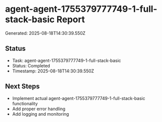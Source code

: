 # agent-agent-1755379777749-1-full-stack-basic Report

Generated: 2025-08-18T14:30:39.550Z

## Status
- Task: agent-agent-1755379777749-1-full-stack-basic
- Status: Completed
- Timestamp: 2025-08-18T14:30:39.550Z

## Next Steps
- Implement actual agent-agent-1755379777749-1-full-stack-basic functionality
- Add proper error handling
- Add logging and monitoring
